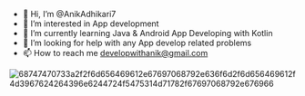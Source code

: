 - 👋 Hi, I’m @AnikAdhikari7
- 👀 I’m interested in App development
- 🌱 I’m currently learning Java & Android App Developing with Kotlin
- 🤝 I’m looking for help with any App develop related problems 
- 📫 How to reach me developwithanik@gmail.com

<!---
AnikAdhikari7/AnikAdhikari7 is a ✨ special ✨ repository because its `README.md` (this file) appears on your GitHub profile.
You can click the Preview link to take a look at your changes.
--->
![68747470733a2f2f6d656469612e67697068792e636f6d2f6d656469612f4d3967624264396e6244724f5475314d71782f67697068792e676966](https://user-images.githubusercontent.com/90562982/196223316-2d8d224a-0b53-473f-8172-939e870b40b9.gif)
